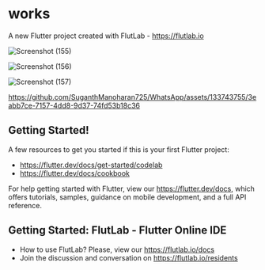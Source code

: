 # works

A new Flutter project created with FlutLab - https://flutlab.io

![Screenshot (155)](https://github.com/SuganthManoharan725/WhatsApp/assets/133743755/eb825b5c-93e2-4966-8e26-eb4d16183ca2)

![Screenshot (156)](https://github.com/SuganthManoharan725/WhatsApp/assets/133743755/946cbf35-7e69-4c39-bf22-a1367da28fa4)

![Screenshot (157)](https://github.com/SuganthManoharan725/WhatsApp/assets/133743755/fa9a4280-0726-4c3b-af47-2b9a64fd2450)




https://github.com/SuganthManoharan725/WhatsApp/assets/133743755/3eabb7ce-7157-4dd8-9d37-74fd53b18c36


## Getting Started!

A few resources to get you started if this is your first Flutter project:

- https://flutter.dev/docs/get-started/codelab
- https://flutter.dev/docs/cookbook

For help getting started with Flutter, view our
https://flutter.dev/docs, which offers tutorials,
samples, guidance on mobile development, and a full API reference.

## Getting Started: FlutLab - Flutter Online IDE

- How to use FlutLab? Please, view our https://flutlab.io/docs
- Join the discussion and conversation on https://flutlab.io/residents
